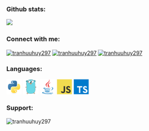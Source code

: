 

<h3 align="left">Github stats:</h3>

![](https://github-readme-stats.vercel.app/api?username=tranhuuhuy297&theme=dark&hide_border=false&include_all_commits=true&count_private=true)

<h3 align="left">Connect with me:</h3>
<p align="left">
<a href="https://linkedin.com/in/tranhuuhuy297" target="blank"><img align="center" src="https://raw.githubusercontent.com/rahuldkjain/github-profile-readme-generator/master/src/images/icons/Social/linked-in-alt.svg" alt="tranhuuhuy297" height="30" width="40" /></a>
<a href="https://fb.com/tranhuuhuy297" target="blank"><img align="center" src="https://raw.githubusercontent.com/rahuldkjain/github-profile-readme-generator/master/src/images/icons/Social/facebook.svg" alt="tranhuuhuy297" height="30" width="40" /></a>
<a href="https://tranhuuhuy297.hashnode.dev" target="blank"><img align="center" src="https://www.svgrepo.com/show/353859/hashnode-icon.svg" 
alt="tranhuuhuy297" height="30" width="40" /></a>
</p>

<h3 align="left">Languages:</h3>
<p align="left">
<a href="https://www.python.org" target="_blank" rel="noreferrer"> <img src="https://raw.githubusercontent.com/devicons/devicon/master/icons/python/python-original.svg" alt="python" width="40" height="40"/></a>
<a href="https://golang.org" target="_blank" rel="noreferrer"> <img src="https://raw.githubusercontent.com/devicons/devicon/master/icons/go/go-original.svg" alt="go" width="40" height="40"/></a>
<a href="https://www.java.com" target="_blank" rel="noreferrer"> <img src="https://raw.githubusercontent.com/devicons/devicon/master/icons/java/java-original.svg" alt="java" width="40" height="40"/></a>
<a href="https://developer.mozilla.org/en-US/docs/Web/JavaScript" target="_blank" rel="noreferrer"> <img src="https://raw.githubusercontent.com/devicons/devicon/master/icons/javascript/javascript-original.svg" alt="javascript" width="40" height="40"/></a>
<a href="https://www.typescriptlang.org/" target="_blank" rel="noreferrer"> <img src="https://raw.githubusercontent.com/devicons/devicon/master/icons/typescript/typescript-original.svg" alt="typescript" width="40" height="40"/></a>
</p>

<h3 align="left">Support:</h3>
<p><a href="https://www.buymeacoffee.com/tranhuuhuy297"> <img align="left" src="https://cdn.buymeacoffee.com/buttons/v2/default-yellow.png" height="50" width="210" alt="tranhuuhuy297" /></a></p><br><br>
